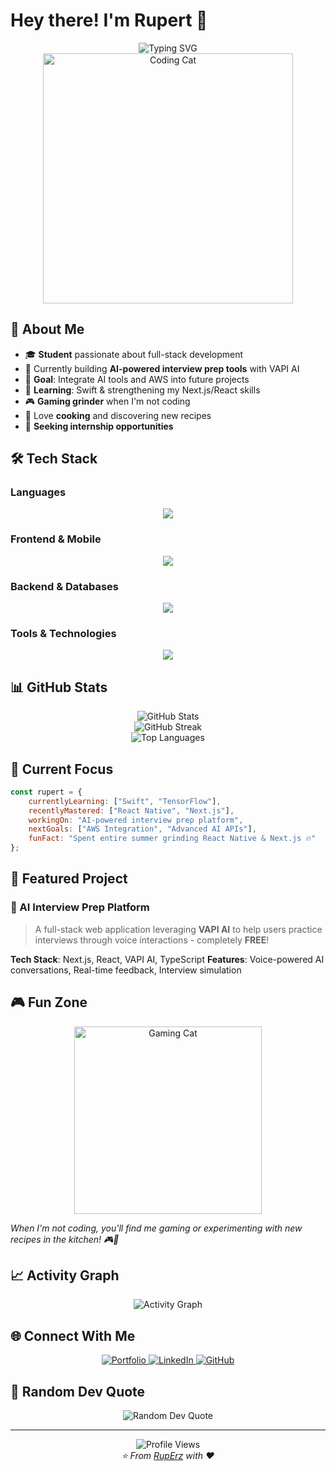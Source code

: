 # Hey there! I'm Rupert 👋

<div align="center">
  <img src="https://readme-typing-svg.herokuapp.com?font=Fira+Code&weight=500&size=28&pause=1000&color=58A6FF&center=true&vCenter=true&random=false&width=600&lines=Student+%7C+Full+Stack+Developer;Building+AI-Powered+Applications;Always+Learning+Something+New!" alt="Typing SVG" />
</div>

<div align="center">
  <img src="https://media.giphy.com/media/v1.Y2lkPTc5MGI3NjExOG5lZjhyejNibmIwM2N5OTQ4eXF3MTRicnpra2Fub2JxdWJpYzJ3aSZlcD12MV9naWZzX3NlYXJjaCZjdD1n/o0vwzuFwCGAFO/giphy.gif" width="400" alt="Coding Cat"/>
</div>

## 🚀 About Me

- 🎓 **Student** passionate about full-stack development
- 🤖 Currently building **AI-powered interview prep tools** with VAPI AI
- 🎯 **Goal**: Integrate AI tools and AWS into future projects
- 🌱 **Learning**: Swift & strengthening my Next.js/React skills
- 🎮 **Gaming grinder** when I'm not coding
- 🍳 Love **cooking** and discovering new recipes
- 💼 **Seeking internship opportunities**

## 🛠️ Tech Stack

### Languages
<div align="center">
  <img src="https://skillicons.dev/icons?i=js,ts,python,cpp,cs" />
</div>

### Frontend & Mobile
<div align="center">
  <img src="https://skillicons.dev/icons?i=react,nextjs,html,css,tailwind" />
</div>

### Backend & Databases
<div align="center">
  <img src="https://skillicons.dev/icons?i=nodejs,firebase,postgresql" />
</div>

### Tools & Technologies
<div align="center">
  <img src="https://skillicons.dev/icons?i=figma,azure,git,github,vscode" />
</div>

## 📊 GitHub Stats

<div align="center">
  <img src="https://github-readme-stats.vercel.app/api?username=RupErz&show_icons=true&theme=tokyonight&hide_border=true&count_private=true" alt="GitHub Stats" />
</div>

<div align="center">
  <img src="https://github-readme-streak-stats.herokuapp.com/?user=RupErz&theme=tokyonight&hide_border=true" alt="GitHub Streak" />
</div>

<div align="center">
  <img src="https://github-readme-stats.vercel.app/api/top-langs/?username=RupErz&layout=compact&theme=tokyonight&hide_border=true" alt="Top Languages" />
</div>

## 🎯 Current Focus

```javascript
const rupert = {
    currentlyLearning: ["Swift", "TensorFlow"],
    recentlyMastered: ["React Native", "Next.js"],
    workingOn: "AI-powered interview prep platform",
    nextGoals: ["AWS Integration", "Advanced AI APIs"],
    funFact: "Spent entire summer grinding React Native & Next.js 🔥"
};
```

## 🤖 Featured Project

### 🎤 AI Interview Prep Platform
> A full-stack web application leveraging **VAPI AI** to help users practice interviews through voice interactions - completely **FREE**!

**Tech Stack**: Next.js, React, VAPI AI, TypeScript
**Features**: Voice-powered AI conversations, Real-time feedback, Interview simulation

## 🎮 Fun Zone

<div align="center">
  <img src="https://media.giphy.com/media/v1.Y2lkPTc5MGI3NjExMW9tNzN5ejBpNjZzYXdibW1zYXNvdTEwcjR2ZW16bXl6d2J6dHM2MSZlcD12MV9naWZzX3NlYXJjaCZjdD1n/In0Lpu4FVivjISX9HT/giphy.gif" width="300" alt="Gaming Cat"/>
</div>

*When I'm not coding, you'll find me gaming or experimenting with new recipes in the kitchen! 🎮🍳*

## 📈 Activity Graph

<div align="center">
  <img src="https://github-readme-activity-graph.vercel.app/graph?username=RupErz&theme=tokyo-night&hide_border=true&area=true" alt="Activity Graph" />
</div>

## 🌐 Connect With Me

<div align="center">
  <a href="https://personal-portfolio-kappa-swart-94.vercel.app/" target="_blank">
    <img src="https://img.shields.io/badge/Portfolio-000000?style=for-the-badge&logo=About.me&logoColor=white" alt="Portfolio" />
  </a>
  <a href="https://www.linkedin.com/in/minhnghia-vu-784678242/" target="_blank">
    <img src="https://img.shields.io/badge/LinkedIn-0077B5?style=for-the-badge&logo=linkedin&logoColor=white" alt="LinkedIn" />
  </a>
  <a href="https://github.com/RupErz" target="_blank">
    <img src="https://img.shields.io/badge/GitHub-100000?style=for-the-badge&logo=github&logoColor=white" alt="GitHub" />
  </a>
</div>

## 💭 Random Dev Quote

<div align="center">
  <img src="https://quotes-github-readme.vercel.app/api?type=horizontal&theme=tokyonight" alt="Random Dev Quote"/>
</div>

---

<div align="center">
  <img src="https://komarev.com/ghpvc/?username=RupErz&color=58A6FF&style=for-the-badge&label=Profile+Views" alt="Profile Views" />
</div>

<div align="center">
  <i>⭐️ From <a href="https://github.com/RupErz">RupErz</a> with ❤️</i>
</div>